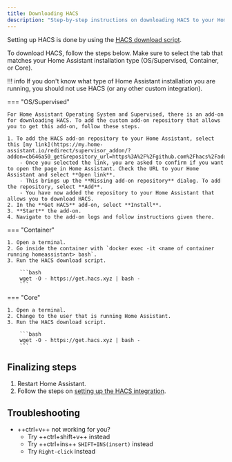 ```yaml
---
title: Downloading HACS
description: "Step-by-step instructions on downloading HACS to your Home Assistant"
---
```

Setting up HACS is done by using the [HACS download script](https://github.com/hacs/get).

To download HACS, follow the steps below. Make sure to select the tab that matches your Home Assistant installation type (OS/Supervised, Container, or Core).

!!! info
    If you don't know what type of Home Assistant installation you are running, you should not use HACS (or any other custom integration). 

=== "OS/Supervised"

    For Home Assistant Operating System and Supervised, there is an add-on for downloading HACS. To add the custom add-on repository that allows you to get this add-on, follow these steps.

    1. To add the HACS add-on repository to your Home Assistant, select this [my link](https://my.home-assistant.io/redirect/supervisor_addon/?addon=cb646a50_get&repository_url=https%3A%2F%2Fgithub.com%2Fhacs%2Faddons).
        - Once you selected the link, you are asked to confirm if you want to open the page in Home Assistant. Check the URL to your Home Assistant and select **Open link**.
        - This brings up the **Missing add-on repository** dialog. To add the repository, select **Add**.
        - You have now added the repository to your Home Assistant that allows you to download HACS.
    2. In the **Get HACS** add-on, select **Install**.
    3. **Start** the add-on.
    4. Navigate to the add-on logs and follow instructions given there.

=== "Container"

    1. Open a terminal.
    2. Go inside the container with `docker exec -it <name of container running homeassistant> bash`.
    3. Run the HACS download script.

        ```bash
        wget -O - https://get.hacs.xyz | bash -
        ```

    
=== "Core"

    1. Open a terminal.
    2. Change to the user that is running Home Assistant.
    3. Run the HACS download script.

        ```bash
        wget -O - https://get.hacs.xyz | bash -
        ```

## Finalizing steps

1. Restart Home Assistant.
2. Follow the steps on [setting up the HACS integration](/docs/use/configuration/basic.md).

## Troubleshooting

- ++ctrl+v++ not working for you? 
    - Try ++ctrl+shift+v++ instead
    - Try ++ctrl+ins++ `SHIFT+INS(insert)` instead
    - Try `Right-click` instead

